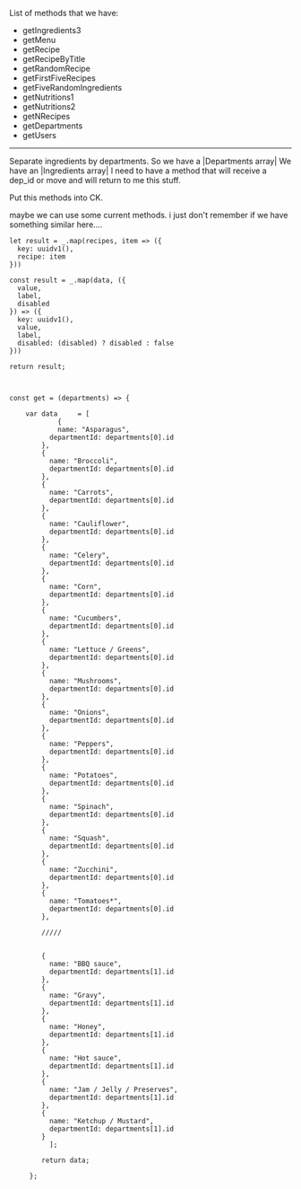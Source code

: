 List of methods that we have:


- getIngredients3
- getMenu
- getRecipe
- getRecipeByTitle
- getRandomRecipe
- getFirstFiveRecipes
- getFiveRandomIngredients
- getNutritions1
- getNutritions2
- getNRecipes
- getDepartments
- getUsers


---

Separate ingredients by departments.
So we have a |Departments array|
We have an |Ingredients array|
I need to have a method that will receive a dep_id
or move and will return to me this stuff.

Put this methods into CK.

maybe we can use some current methods.
i just don't remember if we have something similar here....

```
let result = _.map(recipes, item => ({
  key: uuidv1(),
  recipe: item
}))
```

```
const result = _.map(data, ({
  value,
  label,
  disabled
}) => ({
  key: uuidv1(),
  value,
  label,
  disabled: (disabled) ? disabled : false
}))

return result;
```



```


const get = (departments) => {

    var data     = [
			{
	  		name: "Asparagus",
	      departmentId: departments[0].id
	  	},
	  	{
	      name: "Broccoli",
	      departmentId: departments[0].id
	    },
	    {
	      name: "Carrots",
	      departmentId: departments[0].id
	  	},
	  	{
	      name: "Cauliflower",
	      departmentId: departments[0].id
	  	},
	    {
	      name: "Celery",
	      departmentId: departments[0].id
	    },
	    {
	      name: "Corn",
	      departmentId: departments[0].id
	    },
	    {
	      name: "Cucumbers",
	      departmentId: departments[0].id
	    },
	    {
	      name: "Lettuce / Greens",
	      departmentId: departments[0].id
	    },
	    {
	      name: "Mushrooms",
	      departmentId: departments[0].id
	    },
	    {
	      name: "Onions",
	      departmentId: departments[0].id
	    },
	    {
	      name: "Peppers",
	      departmentId: departments[0].id
	    },
	    {
	      name: "Potatoes",
	      departmentId: departments[0].id
	    },
	    {
	      name: "Spinach",
	      departmentId: departments[0].id
	    },
	    {
	      name: "Squash",
	      departmentId: departments[0].id
	    },
	    {
	      name: "Zucchini",
	      departmentId: departments[0].id
	    },
	    {
	      name: "Tomatoes*",
	      departmentId: departments[0].id
	    },

	    /////


	    {
	      name: "BBQ sauce",
	      departmentId: departments[1].id
	    },
	    {
	      name: "Gravy",
	      departmentId: departments[1].id
	    },
	    {
	      name: "Honey",
	      departmentId: departments[1].id
	    },
	    {
	      name: "Hot sauce",
	      departmentId: departments[1].id
	    },
	    {
	      name: "Jam / Jelly / Preserves",
	      departmentId: departments[1].id
	    },
	    {
	      name: "Ketchup / Mustard",
	      departmentId: departments[1].id
	    }
          ];

       	return data;

     };


```
